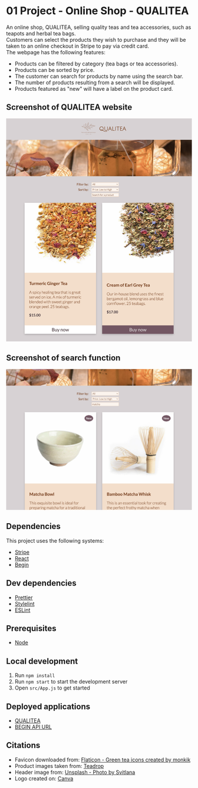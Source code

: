 # 01 Project - Online Shop - QUALITEA

An online shop, QUALITEA, selling quality teas and tea accessories, such as teapots and herbal tea bags.\
Customers can select the products they wish to purchase and they will be taken to an online checkout in Stripe to pay via credit card.\
The webpage has the following features:

- Products can be filtered by category (tea bags or tea accessories).
- Products can be sorted by price.
- The customer can search for products by name using the search bar.
- The number of products resulting from a search will be displayed.
- Products featured as "new" will have a label on the product card.

## Screenshot of QUALITEA website

![Screenshot of QUALITEA website](screenshot-qualitea-tablet.png)

## Screenshot of search function

![Screenshot of website search function](screenshot-matcha-search.png)

## Dependencies

This project uses the following systems:

- [Stripe](https://stripe.com/)
- [React](https://github.com/facebook/react)
- [Begin](https://begin.com/)

## Dev dependencies

- [Prettier](https://prettier.io/)
- [Stylelint](https://stylelint.io/)
- [ESLint](https://eslint.org/)

## Prerequisites

- [Node](https://nodejs.org/)

## Local development

1. Run `npm install`
2. Run `npm start` to start the development server
3. Open `src/App.js` to get started

## Deployed applications

- [QUALITEA](https://qualitea.netlify.app/)
- [BEGIN API URL](https://music-2o5-staging.begin.app)

## Citations

- Favicon downloaded from: [Flaticon - Green tea icons created by monkik](https://www.flaticon.com/free-icons/green-tea)
- Product images taken from: [Teadrop](https://www.teadrop.com.au/)
- Header image from: [Unsplash - Photo by Svitlana](https://unsplash.com/photos/eXw6CPGWwcg)
- Logo created on: [Canva](https://www.canva.com/)

